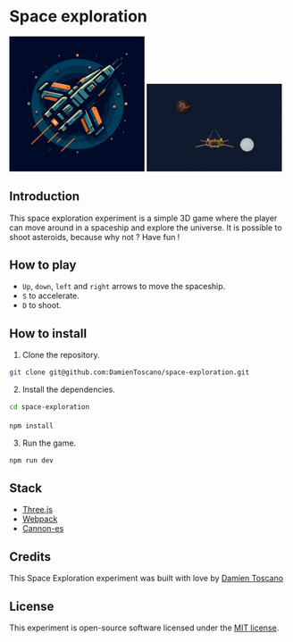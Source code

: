 # Space exploration

<p float="left">
    <img style="width: 48%;" src="https://github.com/DamienToscano/space-exploration/blob/develop/art/space_landing.jpeg?raw=true">
    <img style="width: 48%;" src="https://github.com/DamienToscano/space-exploration/blob/develop/art/snapshot.png?raw=true">
</p>

## Introduction

This space exploration experiment is a simple 3D game where the player can move around in a spaceship and explore the universe. It is possible to shoot asteroids, because why not ? 
Have fun !

## How to play

- `Up`, `down`, `left` and `right` arrows to move the spaceship.
- `S` to accelerate.
- `D` to shoot.

## How to install

1. Clone the repository.

```bash
git clone git@github.com:DamienToscano/space-exploration.git
```

2. Install the dependencies.

```bash
cd space-exploration

npm install
```

3. Run the game.

```bash
npm run dev
```

## Stack

- [Three.js](https://threejs.org/)
- [Webpack](https://webpack.js.org/)
- [Cannon-es](https://pmndrs.github.io/cannon-es/docs/index.html)

## Credits

This Space Exploration experiment was built with love by [Damien Toscano](https://twitter.com/DamienToscano)

## License

This experiment is open-source software licensed under the [MIT license](https://opensource.org/licenses/MIT).
